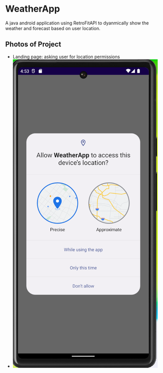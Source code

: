# WeatherApp

A java android application using RetroFitAPI to dyanmically show the weather and forecast based on user location. 

## Photos of Project

- Landing page: asking user for location permissions
- ![](https://github.com/romelt777/WeatherApp/blob/main/readme_docs/landing_page.png)
  

